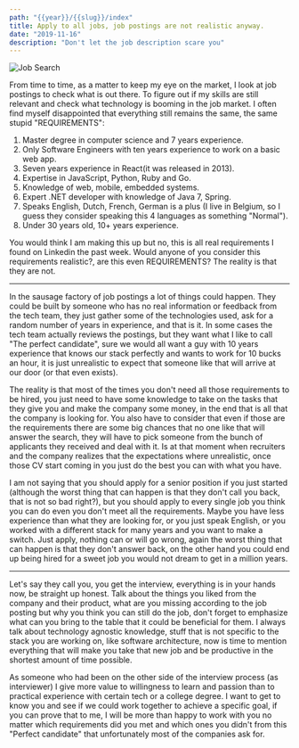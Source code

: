 ```yaml
---
path: "{{year}}/{{slug}}/index"
title: Apply to all jobs, job postings are not realistic anyway.
date: "2019-11-16"
description: "Don't let the job description scare you"
---
```


![Job Search](https://res.cloudinary.com/practicaldev/image/fetch/s--tX8eurGh--/c_imagga_scale,f_auto,fl_progressive,h_420,q_auto,w_1000/https://thepracticaldev.s3.amazonaws.com/i/a67xjz0gau576qmsjcs6.jpeg)

From time to time, as a matter to keep my eye on the market, I look at job postings to check what is out there. To figure out if my skills are still relevant and check what technology is booming in the job market. I often find myself disappointed that everything still remains the same, the same stupid "REQUIREMENTS":

1. Master degree in computer science and 7 years experience.
2. Only Software Engineers with ten years experience to work on a basic web app.
3. Seven years experience in React(it was released in 2013).
4. Expertise in JavaScript, Python, Ruby and Go.
5. Knowledge of web, mobile, embedded systems.
6. Expert .NET developer with knowledge of Java 7, Spring.
7. Speaks English, Dutch, French, German is a plus (I live in Belgium, so I guess they consider speaking this 4 languages as something "Normal").
8. Under 30 years old, 10+ years experience.

You would think I am making this up but no, this is all real requirements I found on Linkedin the past week. Would anyone of you consider this requirements realistic?, are this even REQUIREMENTS? The reality is that they are not.

---

In the sausage factory of job postings a lot of things could happen. They could be built by someone who has no real information or feedback from the tech team, they just gather some of the technologies used, ask for a random number of years in experience, and that is it. In some cases the tech team actually reviews the postings, but they want what I like to call "The perfect candidate", sure we would all want a guy with 10 years experience that knows our stack perfectly and wants to work for 10 bucks an hour, it is just unrealistic to expect that someone like that will arrive at our door (or that even exists).

The reality is that most of the times you don't need all those requirements to be hired, you just need to have some knowledge to take on the tasks that they give you and make the company some money, in the end that is all that the company is looking for. You also have to consider that even if those are the requirements there are some big chances that no one like that will answer the search, they will have to pick someone from the bunch of applicants they received and deal with it. Is at that moment when recruiters and the company realizes that the expectations where unrealistic, once those CV start coming in you just do the best you can with what you have.

I am not saying that you should apply for a senior position if you just started (although the worst thing that can happen is that they don't call you back, that is not so bad right?), but you should apply to every single job you think you can do even you don't meet all the requirements. Maybe you have less experience than what they are looking for, or you just speak English, or you worked with a different stack for many years and you want to make a switch. Just apply, nothing can or will go wrong, again the worst thing that can happen is that they don't answer back, on the other hand you could end up being hired for a sweet job you would not dream to get in a million years.

---

Let's say they call you, you get the interview, everything is in your hands now, be straight up honest. Talk about the things you liked from the company and their product, what are you missing according to the job posting but why you think you can still do the job, don't forget to emphasize what can you bring to the table that it could be beneficial for them. I always talk about technology agnostic knowledge, stuff that is not specific to the stack you are working on, like software architecture, now is time to mention everything that will make you take that new job and be productive in the shortest amount of time possible.

As someone who had been on the other side of the interview process (as interviewer) I give more value to willingness to learn and passion than to practical experience with certain tech or a college degree. I want to get to know you and see if we could work together to achieve a specific goal, if you can prove that to me, I will be more than happy to work with you no matter which requirements did you met and which ones you didn't from this "Perfect candidate" that unfortunately most of the companies ask for.
